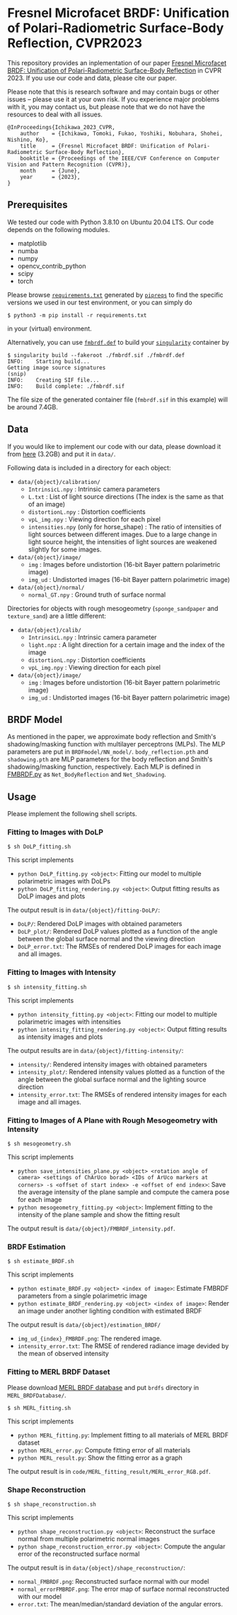 # Fresnel Microfacet BRDF: Unification of Polari-Radiometric Surface-Body Reflection, CVPR2023

This repository provides an inplementation of our paper [Fresnel Microfacet BRDF: Unification of Polari-Radiometric Surface-Body Reflection]() in CVPR 2023. If you use our code and data, please cite our paper.

Please note that this is research software and may contain bugs or other issues – please use it at your own risk. If you experience major problems with it, you may contact us, but please note that we do not have the resources to deal with all issues.


```
@InProceedings{Ichikawa_2023_CVPR,
    author    = {Ichikawa, Tomoki, Fukao, Yoshiki, Nobuhara, Shohei, Nishino, Ko},
    title     = {Fresnel Microfacet BRDF: Unification of Polari-Radiometric Surface-Body Reflection},
    booktitle = {Proceedings of the IEEE/CVF Conference on Computer Vision and Pattern Recognition (CVPR)},
    month     = {June},
    year      = {2023},
}
```

## Prerequisites

We tested our code with Python 3.8.10 on Ubuntu 20.04 LTS.  Our code depends on the following modules.
* matplotlib
* numba
* numpy
* opencv_contrib_python
* scipy
* torch

Please browse [`requirements.txt`](requirements.txt) generated by [`pipreqs`](https://pypi.org/project/pipreqs/) to find the specific versions we used in our test environment, or you can simply do
```
$ python3 -m pip install -r requirements.txt
```
in your (virtual) environment.

Alternatively, you can use [`fmbrdf.def`](fmbrdf.def) to build your [`singularity`](https://sylabs.io/) container by
```
$ singularity build --fakeroot ./fmbrdf.sif ./fmbrdf.def
INFO:    Starting build...
Getting image source signatures
(snip)
INFO:    Creating SIF file...
INFO:    Build complete: ./fmbrdf.sif
```
The file size of the generated container file (`fmbrdf.sif` in this example) will be around 7.4GB.

## Data
If you would like to implement our code with our data, please download it from [here](https://drive.google.com/file/d/1IJoV4owm6mgRBFf5hb0ppEs4LjijKaCN/view?usp=sharing) (3.2GB) and put it in `data/`.

Following data is included in a directory for each object:
* `data/{object}/calibration/`
    * `IntrinsicL.npy` : Intrinsic camera parameters
    * `L.txt` : List of light source directions (The index is the same as that of an image)
    * `distortionL.npy` : Distortion coefficients
    * `vpL_img.npy` : Viewing direction for each pixel
    * `intensities.npy` (only for horse_shape) : The ratio of intensities of light sources between different images. Due to a large change in light source height, the intensities of light sources are weakened slightly for some images.
* `data/{object}/image/`
    * `img` : Images before undistortion (16-bit Bayer pattern polarimetric image)
    * `img_ud` : Undistorted images (16-bit Bayer pattern polarimetric image)
* `data/{object}/normal/`
    * `normal_GT.npy` : Ground truth of surface normal

Directories for objects with rough mesogeometry (`sponge_sandpaper` and `texture_sand`) are a little different:
* `data/{object}/calib/`
    * `IntrinsicL.npy` : Intrinsic camera parameter
    * `light.npz` : A light direction for a certain image and the index of the image
    * `distortionL.npy` : Distortion coefficients
    * `vpL_img.npy` : Viewing direction for each pixel
* `data/{object}/image/`
    * `img` : Images before undistortion (16-bit Bayer pattern polarimetric image)
    * `img_ud` : Undistorted images (16-bit Bayer pattern polarimetric image)

## BRDF Model
As mentioned in the paper, we approximate body reflection and Smith's shadowing/masking function with multilayer perceptrons (MLPs). The MLP parameters are put in `BRDFmodel/NN_model/`. `body_reflection.pth` and `shadowing.pth` are MLP parameters for the body reflection and Smith's shadowing/masking function, respectively. Each MLP is defined in [FMBRDF.py](BRDFmodel/FMBRDF.py) as `Net_BodyReflection` and `Net_Shadowing`.

## Usage
Please implement the following shell scripts.

### Fitting to Images with DoLP
```
$ sh DoLP_fitting.sh
```

This script implements
* `python DoLP_fitting.py <object>`: Fitting our model to multiple polarimetric images with DoLPs
* `python DoLP_fitting_rendering.py <object>`: Output fitting results as DoLP images and plots

The output result is in `data/{object}/fitting-DoLP/`:
* `DoLP/`: Rendered DoLP images with obtained parameters
* `DoLP_plot/`: Rendered DoLP values plotted as a function of the angle between the global surface normal and the viewing direction
* `DoLP_error.txt`: The RMSEs of rendered DoLP images for each image and all images.

### Fitting to Images with Intensity
```
$ sh intensity_fitting.sh
```

This script implements
* `python intensity_fitting.py <object>`: Fitting our model to multiple polarimetric images with intensities
* `python intensity_fitting_rendering.py <object>`: Output fitting results as intensity images and plots

The output results are in `data/{object}/fitting-intensity/`:
* `intensity/`: Rendered intensity images with obtained parameters
* `intensity_plot/`: Rendered intensity values plotted as a function of the angle between the global surface normal and the lighting source direction
* `intensity_error.txt`: The RMSEs of rendered intensity images for each image and all images.

### Fitting to Images of A Plane with Rough Mesogeometry with Intensity
```
$ sh mesogeometry.sh
```

This script implements
* `python save_intensities_plane.py <object> <rotation angle of camera> <settings of ChArUco borad> <IDs of ArUco markers at corners> -s <offset of start index> -e <offset of end index>`: Save the average intensity of the plane sample and compute the camera pose for each image
* `python mesogeometry_fitting.py <object>`: Implement fitting to the intensity of the plane sample and show the fitting result

The output result is `data/{object}/FMBRDF_intensity.pdf`.

### BRDF Estimation
```
$ sh estimate_BRDF.sh
```

This script implements
* `python estimate_BRDF.py <object> <index of image>`: Estimate FMBRDF parameters from a single polarimetric image
* `python estimate_BRDF_rendering.py <object> <index of image>`: Render an image under another lighting condition with estimated BRDF

The output result is `data/{object}/estimation_BRDF/`
* `img_ud_{index}_FMBRDF.png`: The rendered image.
* `intensity_error.txt`: The RMSE of rendered radiance image devided by the mean of observed intensity

### Fitting to MERL BRDF Dataset
Please download [MERL BRDF database](https://cdfg.csail.mit.edu/wojciech/brdfdatabase) and put `brdfs` directory in `MERL_BRDFDatabase/`.

```
$ sh MERL_fitting.sh
```

This script implements
* `python MERL_fitting.py`: Implement fitting to all materials of MERL BRDF dataset
* `python MERL_error.py`: Compute fitting error of all materials
* `python MERL_result.py`: Show the fitting error as a graph

The output result is in `code/MERL_fitting_result/MERL_error_RGB.pdf`.

### Shape Reconstruction

```
$ sh shape_reconstruction.sh
```

This script implements
* `python shape_reconstruction.py <object>`: Reconstruct the surface normal from multiple polarimetric normal images
* `python shape_reconstruction_error.py <object>`: Compute the angular error of the reconstructed surface normal

The output result is in `data/{object}/shape_reconstruction/`:
* `normal_FMBRDF.png`: Reconstructed surface normal with our model
* `normal_errorFMBRDF.png`: The error map of surface normal reconstructed with our model
* `error.txt`: The mean/median/standard deviation of the angular errors.
